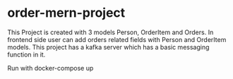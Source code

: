 # order-mern-project

This Project is created with 3 models Person, OrderItem and Orders.
In frontend side user can add orders related fields with Person and OrderItem models.
This project has a kafka server which has a basic messaging function in it.

Run with docker-compose up
